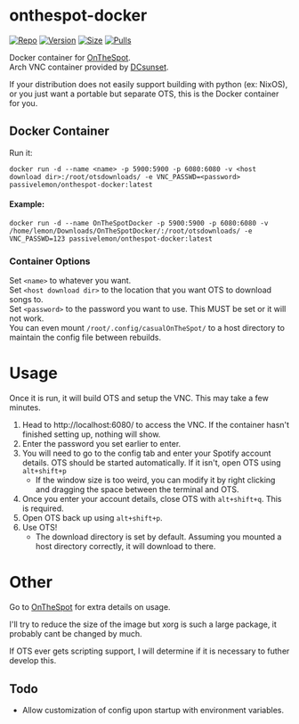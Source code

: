 # onthespot-docker </br>

[![Repo](https://img.shields.io/badge/Docker-Repo-007EC6?labelColor-555555&color-007EC6&logo=docker&logoColor=fff&style=flat-square)](https://hub.docker.com/r/passivelemon/onthespot-docker)
[![Version](https://img.shields.io/docker/v/passivelemon/onthespot-docker/latest?labelColor-555555&color-007EC6&style=flat-square)](https://hub.docker.com/r/passivelemon/onthespot-docker)
[![Size](https://img.shields.io/docker/image-size/passivelemon/onthespot-docker/latest?sort=semver&labelColor-555555&color-007EC6&style=flat-square)](https://hub.docker.com/r/passivelemon/onthespot-docker)
[![Pulls](https://img.shields.io/docker/pulls/passivelemon/onthespot-docker?labelColor-555555&color-007EC6&style=flat-square)](https://hub.docker.com/r/passivelemon/onthespot-docker)

Docker container for [OnTheSpot](https://github.com/casualsnek/onthespot). </br>
Arch VNC container provided by [DCsunset](https://github.com/DCsunset/docker-i3-arch-vnc). </br>

If your distribution does not easily support building with python (ex: NixOS), or you just want a portable but separate OTS, this is the Docker container for you. </br>

## Docker Container </br>
Run it: </br>
```
docker run -d --name <name> -p 5900:5900 -p 6080:6080 -v <host download dir>:/root/otsdownloads/ -e VNC_PASSWD=<password> passivelemon/onthespot-docker:latest
```
#### Example: </br>
```
docker run -d --name OnTheSpotDocker -p 5900:5900 -p 6080:6080 -v /home/lemon/Downloads/OnTheSpotDocker/:/root/otsdownloads/ -e VNC_PASSWD=123 passivelemon/onthespot-docker:latest
```

### Container Options </br>
Set `<name>` to whatever you want. </br>
Set `<host download dir>` to the location that you want OTS to download songs to. </br>
Set `<password>` to the password you want to use. This MUST be set or it will not work. </br>
You can even mount `/root/.config/casualOnTheSpot/` to a host directory to maintain the config file between rebuilds. </br>

# Usage </br>
Once it is run, it will build OTS and setup the VNC. This may take a few minutes. </br>
1. Head to http://localhost:6080/ to access the VNC. If the container hasn't finished setting up, nothing will show. </br>
2. Enter the password you set earlier to enter. </br>
3. You will need to go to the config tab and enter your Spotify account details. OTS should be started automatically. If it isn't, open OTS using `alt+shift+p` </br>
   - If the window size is too weird, you can modify it by right clicking and dragging the space between the terminal and OTS. </br>
4. Once you enter your account details, close OTS with `alt+shift+q`. This is required. </br>
5. Open OTS back up using `alt+shift+p`. </br>
6. Use OTS! </br>
   - The download directory is set by default. Assuming you mounted a host directory correctly, it will download to there. </br>

# Other </br>
Go to [OnTheSpot](https://github.com/casualsnek/onthespot) for extra details on usage. </br>

I'll try to reduce the size of the image but xorg is such a large package, it probably cant be changed by much. </br>

If OTS ever gets scripting support, I will determine if it is necessary to futher develop this. </br>

## Todo
- Allow customization of config upon startup with environment variables. </br>
